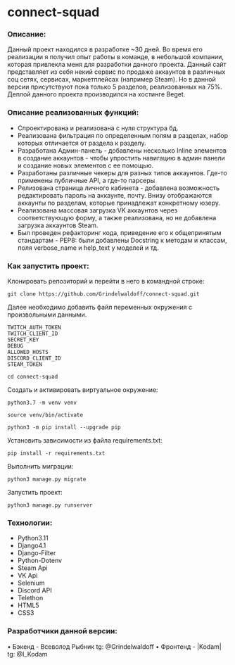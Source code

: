 # connect-squad

### Описание:
Данный проект находился в разработке ~30 дней. Во время его реализации я получил опыт работы в команде, в небольшой компании, которая привлекла меня для разработки данного проекта.
Данный сайт представляет из себя некий сервис по продаже аккаунтов в различных соц сетях, сервисах, маркетплейсах (например Steam). Но в данной версии присутствуют пока только 5 разделов, реализованных на 75%. Деплой данного проекта производился на хостинге Beget.


### Описание реализованных функций:
* Спроектирована и реализована с нуля структура бд.
* Реализована фильтрация по определенным полям в разделах, набор которых отличается от раздела к разделу.
* Разработана Админ-панель - добавлены несколько Inline элементов в создание аккаунтов - чтобы упростить навигацию в админ панели и создание новых элементов с ее помощью.
* Разработаны различные чекеры для разных типов аккаунтов. Где-то применены публичные API, а где-то парсеры
* Релизована страница личного кабинета - добавлена возможность редактировать пароль на аккаунте, почту. Внизу отображаются аккаунты по разделам, которые принадлежат конкретному юзеру.
* Реализована массовая загрузка VK аккаунтов через соответствующую форму, а также реализована, но не добавлена загрузка аккаунтов Steam.
* Был проведен рефакторинг кода, приведение его к общепринятым стандартам - PEP8: были добавлены Docstring к методам и классам, поля verbose_name и help_text у моделей и тд.


### Как запустить проект:

Клонировать репозиторий и перейти в него в командной строке:

```
git clone https://github.com/Grindelwaldoff/connect-squad.git
```

Далее необходимо добавить файл переменных окружения с произвольными данными.

```
TWITCH_AUTH_TOKEN
TWITCH_CLIENT_ID
SECRET_KEY
DEBUG
ALLOWED_HOSTS
DISCORD_CLIENT_ID
STEAM_TOKEN
```

```
cd connect-squad
```

Cоздать и активировать виртуальное окружение:

```
python3.7 -m venv venv
```

```
source venv/bin/activate
```

```
python3 -m pip install --upgrade pip
```

Установить зависимости из файла requirements.txt:

```
pip install -r requirements.txt
```

Выполнить миграции:

```
python3 manage.py migrate
```

Запустить проект:

```
python3 manage.py runserver
```

### Технологии:
* Python3.11
* Django4.1
* Django-Filter
* Python-Dotenv
* Steam Api
* VK Api
* Selenium
* Discord API
* Telethon
* HTML5
* CSS3

### Разработчики данной версии:
• Бэкенд - Всеволод Рыбник tg: @Grindelwaldoff
• Фронтенд - |Kodam| tg: @I_Kodam
